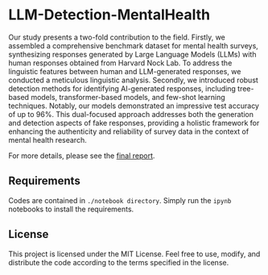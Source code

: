 # LLM-Detection-MentalHealth

Our study presents a two-fold contribution to the field. Firstly, we assembled a comprehensive benchmark dataset for mental health surveys, synthesizing responses generated by Large Language Models (LLMs) with human responses obtained from Harvard Nock Lab. To address the linguistic features between human and LLM-generated responses, we conducted a meticulous linguistic analysis. Secondly, we introduced robust detection methods for identifying AI-generated responses, including tree-based models, transformer-based models, and few-shot learning techniques. Notably, our models demonstrated an impressive test accuracy of up to 96\%. This dual-focused approach addresses both the generation and detection aspects of fake responses, providing a holistic framework for enhancing the authenticity and reliability of survey data in the context of mental health research.

For more details, please see the [final report](https://github.com/PhoebeCheng9911/llm_detection_mental_health/blob/main/final_report.pdf).
## Requirements
Codes are contained in `./notebook directory`. Simply run the ``ipynb`` notebooks to install the requirements. 
## License
This project is licensed under the MIT License. Feel free to use, modify, and distribute the code according to the terms specified in the license.
